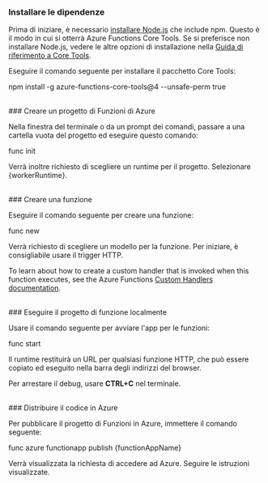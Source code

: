 ### <a name="install-dependencies"></a>Installare le dipendenze

Prima di iniziare, è necessario <a href="https://go.microsoft.com/fwlink/?linkid=2016195" target="_blank">installare Node.js</a> che include npm. Questo è il modo in cui si otterrà Azure Functions Core Tools. Se si preferisce non installare Node.js, vedere le altre opzioni di installazione nella <a href="https://go.microsoft.com/fwlink/?linkid=2016192" target="_blank">Guida di riferimento a Core Tools</a>.

Eseguire il comando seguente per installare il pacchetto Core Tools:

<MarkdownHighlighter>npm install -g azure-functions-core-tools@4 --unsafe-perm true</MarkdownHighlighter>

<br/>
### <a name="create-an-azure-functions-project"></a>Creare un progetto di Funzioni di Azure

Nella finestra del terminale o da un prompt dei comandi, passare a una cartella vuota del progetto ed eseguire questo comando:

<MarkdownHighlighter>func init</MarkdownHighlighter>

Verrà inoltre richiesto di scegliere un runtime per il progetto. Selezionare {workerRuntime}.

<br/>
### <a name="create-a-function"></a>Creare una funzione

Eseguire il comando seguente per creare una funzione:

<MarkdownHighlighter>func new</MarkdownHighlighter>

Verrà richiesto di scegliere un modello per la funzione. Per iniziare, è consigliabile usare il trigger HTTP.

<StackInstructions customStack={true}>To learn about how to create a custom handler that is invoked when this function executes, see the Azure Functions <a href="https://go.microsoft.com/fwlink/?linkid=2138621" target="_blank">Custom Handlers documentation</a>.</StackInstructions>

<br/>
### <a name="run-your-function-project-locally"></a>Eseguire il progetto di funzione localmente

Usare il comando seguente per avviare l'app per le funzioni:

<MarkdownHighlighter>func start</MarkdownHighlighter>

Il runtime restituirà un URL per qualsiasi funzione HTTP, che può essere copiato ed eseguito nella barra degli indirizzi del browser.

Per arrestare il debug, usare **CTRL+C** nel terminale.

<br/>
### <a name="deploy-your-code-to-azure"></a>Distribuire il codice in Azure

Per pubblicare il progetto di Funzioni in Azure, immettere il comando seguente:

<MarkdownHighlighter>func azure functionapp publish {functionAppName}</MarkdownHighlighter>

Verrà visualizzata la richiesta di accedere ad Azure. Seguire le istruzioni visualizzate.
